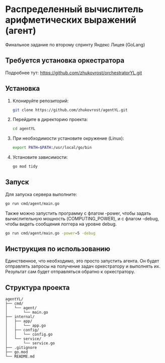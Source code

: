 # Распределенный вычислитель арифметических выражений (агент)

Финальное задание по второму спринту Яндекс Лицея (GoLang)

## Требуется установка оркестратора

Подробнее тут: https://github.com/zhukovrost/orchestratorYL.git

## Установка

1. Клонируйте репозиторий:
    ```sh
    git clone https://github.com/zhukovrost/agentYL.git
    ```

2. Перейдите в директорию проекта:
    ```sh
    cd agentYL
    ```
   
3. При необходимости установите окружение (Linux):

   ```sh 
   export PATH=$PATH:/usr/local/go/bin
   ```

4. Установите зависимости:
    ```sh
    go mod tidy
    ```

## Запуск

Для запуска сервера выполните:

```sh
go run cmd/agent/main.go
```

Также можно запустить программу с флагом -power, чтобы задать вычислительную мощность (COMPUTING_POWER), и с флагом -debug, чтобы видеть сообщения логгера на уровне debug.

```sh
go run cmd/agent/main.go -power=5 -debug
```

## Инструкция по использованию

Единственное, что необходимо, это просто запустить агента. 
Он будет отправлять запросы на получение задач оркестратору и выполнять их. 
Результат сам будет отправляться обратно к оркестратору.

## Структура проекта

```
agentYL/
├── cmd/
│   └── agent/
│       └── main.go
├── internal/
│   ├── app/
│   │   └── app.go
│   ├── config/
│   │   └── config.go
│   └── service/
│       └── service.go
├── .gitignore
├── go.mod
└── README.md
```
